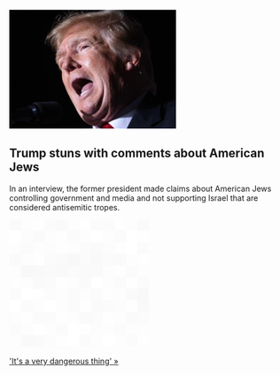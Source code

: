 
![Trump stuns with comments about American Jews](./20211218115835.png)
## Trump stuns with comments about American Jews

In an interview, the former president made claims about American Jews controlling government and media and not supporting Israel that are considered antisemitic tropes.

![pic](../square_bg.png)

['It's a very dangerous thing' »](https://www.yahoo.com/news/trump-bandies-anti-semitic-tropes-224031396.html)
